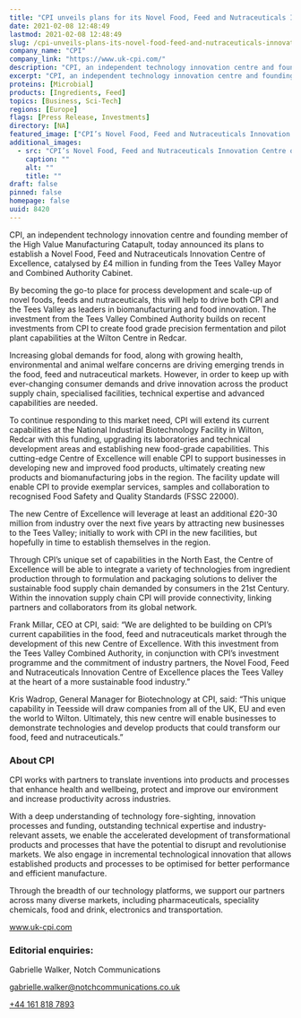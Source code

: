 ```yaml
---
title: "CPI unveils plans for its Novel Food, Feed and Nutraceuticals Innovation Centre of Excellence"
date: 2021-02-08 12:48:49
lastmod: 2021-02-08 12:48:49
slug: /cpi-unveils-plans-its-novel-food-feed-and-nutraceuticals-innovation-centre-excellence
company_name: "CPI"
company_link: "https://www.uk-cpi.com/"
description: "CPI, an independent technology innovation centre and founding member of the High Value Manufacturing Catapult, today announced its plans to establish a Novel Food, Feed and Nutraceuticals Innovation Centre of Excellence, catalysed by £4 million in funding from the Tees Valley Mayor and Combined Authority Cabinet."
excerpt: "CPI, an independent technology innovation centre and founding member of the High Value Manufacturing Catapult, today announced its plans to establish a Novel Food, Feed and Nutraceuticals Innovation Centre of Excellence, catalysed by £4 million in funding from the Tees Valley Mayor and Combined Authority Cabinet."
proteins: [Microbial]
products: [Ingredients, Feed]
topics: [Business, Sci-Tech]
regions: [Europe]
flags: [Press Release, Investments]
directory: [NA]
featured_image: ["CPI’s Novel Food, Feed and Nutraceuticals Innovation Centre of Excellence will enhance biomanufacturing in the Tees Valley.jpg"]
additional_images:
  - src: "CPI’s Novel Food, Feed and Nutraceuticals Innovation Centre of Excellence will enhance biomanufacturing in the Tees Valley.jpg"
    caption: ""
    alt: ""
    title: ""
draft: false
pinned: false
homepage: false
uuid: 8420
---
```

<p>CPI, an independent technology innovation centre and founding member of the High Value Manufacturing Catapult, today announced its plans to establish a Novel Food, Feed and Nutraceuticals Innovation Centre of Excellence, catalysed by £4 million in funding from the Tees Valley Mayor and Combined Authority Cabinet.</p>
<p>By becoming the go-to place for process development and scale-up of novel foods, feeds and nutraceuticals, this will help to drive both CPI and the Tees Valley as leaders in biomanufacturing and food innovation. The investment from the Tees Valley Combined Authority builds on recent investments from CPI to create food grade precision fermentation and pilot plant capabilities at the Wilton Centre in Redcar.</p>
<p>Increasing global demands for food, along with growing health, environmental and animal welfare concerns are driving emerging trends in the food, feed and nutraceutical markets. However, in order to keep up with ever-changing consumer demands and drive innovation across the product supply chain, specialised facilities, technical expertise and advanced capabilities are needed.</p>
<p>To continue responding to this market need, CPI will extend its current capabilities at the National Industrial Biotechnology Facility in Wilton, Redcar with this funding, upgrading its laboratories and technical development areas and establishing new food-grade capabilities. This cutting-edge Centre of Excellence will enable CPI to support businesses in developing new and improved food products, ultimately creating new products and biomanufacturing jobs in the region. The facility update will enable CPI to provide exemplar services, samples and collaboration to recognised Food Safety and Quality Standards (FSSC 22000).</p>
<p>The new Centre of Excellence will leverage at least an additional £20-30 million from industry over the next five years by attracting new businesses to the Tees Valley; initially to work with CPI in the new facilities, but hopefully in time to establish themselves in the region.</p>
<p>Through CPI’s unique set of capabilities in the North East, the Centre of Excellence will be able to integrate a variety of technologies from ingredient production through to formulation and packaging solutions to deliver the sustainable food supply chain demanded by consumers in the 21st Century. Within the innovation supply chain CPI will provide connectivity, linking partners and collaborators from its global network.</p>
<p>Frank Millar, CEO at CPI, said: “We are delighted to be building on CPI’s current capabilities in the food, feed and nutraceuticals market through the development of this new Centre of Excellence. With this investment from the Tees Valley Combined Authority, in conjunction with CPI’s investment programme and the commitment of industry partners, the Novel Food, Feed and Nutraceuticals Innovation Centre of Excellence places the Tees Valley at the heart of a more sustainable food industry.”</p>
<p>Kris Wadrop, General Manager for Biotechnology at CPI, said: “This unique capability in Teesside will draw companies from all of the UK, EU and even the world to Wilton. Ultimately, this new centre will enable businesses to demonstrate technologies and develop products that could transform our food, feed and nutraceuticals.”</p>
<h3>About CPI</h3>
<p>CPI works with partners to translate inventions into products and processes that enhance health and wellbeing, protect and improve our environment and increase productivity across industries.</p>
<p>With a deep understanding of technology fore-sighting, innovation processes and funding, outstanding technical expertise and industry-relevant assets, we enable the accelerated development of transformational products and processes that have the potential to disrupt and revolutionise markets. We also engage in incremental technological innovation that allows established products and processes to be optimised for better performance and efficient manufacture.</p>
<p>Through the breadth of our technology platforms, we support our partners across many diverse markets, including pharmaceuticals, speciality chemicals, food and drink, electronics and transportation.</p>
<p><a href="http://www.uk-cpi.com">www.uk-cpi.com</a></p>
<h3>Editorial enquiries:</h3>
<p>Gabrielle Walker, Notch Communications</p>
<p><a href="mailto:gabrielle.walker@notchcommunications.co.uk">gabrielle.walker@notchcommunications.co.uk</a></p>
<p><a href="tel:+441618187893">+44 161 818 7893</a></p>
